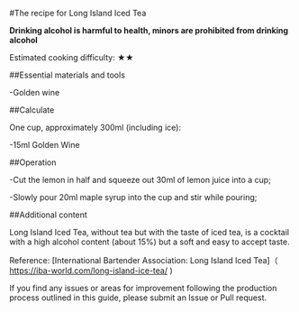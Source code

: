 #The recipe for Long Island Iced Tea

**Drinking alcohol is harmful to health, minors are prohibited from drinking alcohol**

Estimated cooking difficulty: ★★

##Essential materials and tools

-Golden wine

##Calculate

One cup, approximately 300ml (including ice):

-15ml Golden Wine

##Operation

-Cut the lemon in half and squeeze out 30ml of lemon juice into a cup;

-Slowly pour 20ml maple syrup into the cup and stir while pouring;

##Additional content

Long Island Iced Tea, without tea but with the taste of iced tea, is a cocktail with a high alcohol content (about 15%) but a soft and easy to accept taste.

Reference: [International Bartender Association: Long Island Iced Tea]（ https://iba-world.com/long-island-ice-tea/ )

If you find any issues or areas for improvement following the production process outlined in this guide, please submit an Issue or Pull request.